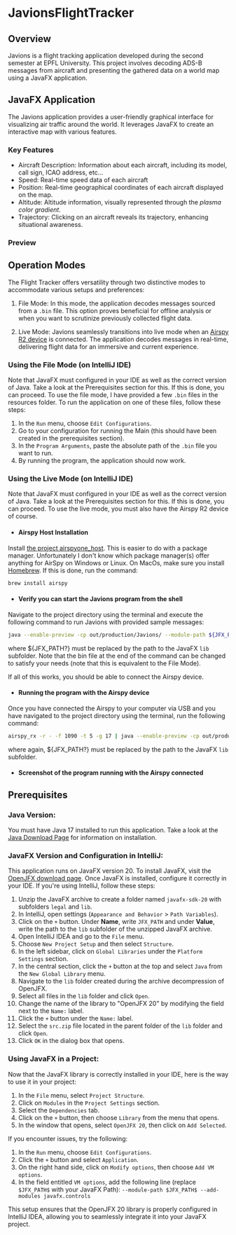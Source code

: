 # JavionsFlightTracker

## Overview
Javions is a flight tracking application developed during the second semester at EPFL University. This project involves decoding ADS-B messages from aircraft and presenting the gathered data on a world map using a JavaFX application.

## JavaFX Application
The Javions application provides a user-friendly graphical interface for visualizing air traffic around the world. It leverages JavaFX to create an interactive map with various features.

### Key Features
- Aircraft Description: Information about each aircraft, including its model, call sign, ICAO address, etc...
- Speed: Real-time speed data of each aircraft 
- Position: Real-time geographical coordinates of each aircraft displayed on the map.
- Altitude: Altitude information, visually represented through the *plasma color gradient*.
- Trajectory: Clicking on an aircraft reveals its trajectory, enhancing situational awareness.

### Preview

## Operation Modes
The Flight Tracker offers versatility through two distinctive modes to accommodate various setups and preferences:

1. File Mode: In this mode, the application decodes messages sourced from a `.bin` file. This option proves beneficial for offline analysis or when you want to scrutinize previously collected flight data.

2. Live Mode: Javions seamlessly transitions into live mode when an [Airspy R2 device](https://airspy.com/airspy-r2/) is connected. The application decodes messages in real-time, delivering flight data for an immersive and current experience.

### Using the File Mode (on IntelliJ IDE)
Note that JavaFX must configured in your IDE as well as the correct version of Java. Take a look at the Prerequisites section for this. If this is done, you can proceed.
To use the file mode, I have provided a few `.bin` files in the resources folder. To run the application on one of these files, follow these steps: 
1. In the `Run` menu, choose `Edit Configurations`.
2. Go to your configuration for running the Main (this should have been created in the prerequisites section).
3. In the `Program Arguments`, paste the absolute path of the `.bin` file you want to run.
4. By running the program, the application should now work.

### Using the Live Mode (on IntelliJ IDE)
Note that JavaFX must configured in your IDE as well as the correct version of Java. Take a look at the Prerequisites section for this. If this is done, you can proceed.
To use the live mode, you must also have the Airspy R2 device of course. 
- #### Airspy Host Installation
Install [the project airspyone_host](https://github.com/airspy/airspyone_host). This is easier to do with a package manager. Unfortunately I don't know which package manager(s) offer anything for AirSpy on Windows or Linux. On MacOs, make sure you install [Homebrew](https://brew.sh/). If this is done, run the command:
```bash
brew install airspy
```
- #### Verify you can start the Javions program from the shell
Navigate to the project directory using the terminal and execute the following command to run Javions with provided sample messages:
```bash
java --enable-preview -cp out/production/Javions/ --module-path ${JFX_PATH?} --add-modules javafx.controls ch.epfl.javions.gui.Main messages_20230318_0915.bin
```
where ${JFX_PATH?} must be replaced by the path to the JavaFX `lib` subfolder. Note that the bin file at the end of the command can be changed to satisfy your needs (note that this is equivalent to the File Mode).

If all of this works, you should be able to connect the Airspy device. 
- #### Running the program with the Airspy device
Once you have connected the Airspy to your computer via USB and you have navigated to the project directory using the terminal, run the following command: 
```bash
airspy_rx -r - -f 1090 -t 5 -g 17 | java --enable-preview -cp out/production/Javions/ --module-path ${JFX_PATH?} --add-modules javafx.controls ch.epfl.javions.gui.Main
```
where again, ${JFX_PATH?} must be replaced by the path to the JavaFX `lib` subfolder.
- #### Screenshot of the program running with the Airspy connected 


## Prerequisites

### Java Version:

You must have Java 17 installed to run this application. Take a look at the [Java Download Page](https://www.oracle.com/java/technologies/javase-downloads.html) for information on installation.

### JavaFX Version and Configuration in IntelliJ:

This application runs on JavaFX version 20. To install JavaFX, visit the [OpenJFX download page](https://gluonhq.com/products/javafx/). Once JavaFX is installed, configure it correctly in your IDE. If you're using IntelliJ, follow these steps:

1. Unzip the JavaFX archive to create a folder named `javafx-sdk-20` with subfolders `legal` and `lib`.
2. In IntelliJ, open settings (`Appearance and Behavior` > `Path Variables`).
3. Click on the `+` button. Under **Name**, write `JFX_PATH` and under **Value**, write the path to the `lib` subfolder of the unzipped JavaFX archive.
4. Open IntelliJ IDEA and go to the `File` menu.
5. Choose `New Project Setup` and then select `Structure`.
6. In the left sidebar, click on `Global Libraries` under the `Platform Settings` section.
7. In the central section, click the `+` button at the top and select `Java` from the `New Global Library` menu.
8. Navigate to the `lib` folder created during the archive decompression of OpenJFX.
9. Select all files in the `lib` folder and click `Open`.
10. Change the name of the library to "OpenJFX 20" by modifying the field next to the `Name:` label.
11. Click the `+` button under the `Name:` label.
12. Select the `src.zip` file located in the parent folder of the `lib` folder and click `Open`.
14. Click `OK` in the dialog box that opens.

### Using JavaFX in a Project:

Now that the JavaFX library is correctly installed in your IDE, here is the way to use it in your project: 

1. In the `File` menu, select `Project Structure`.
2. Click on `Modules` in the `Project Settings` section.
3. Select the `Dependencies` tab.
4. Click on the `+` button, then choose `Library` from the menu that opens.
5. In the window that opens, select `OpenJFX 20`, then click on `Add Selected`.

If you encounter issues, try the following:

1. In the `Run` menu, choose `Edit Configurations`.
2. Click the `+` button and select `Application`.
3. On the right hand side, click on `Modify options`, then choose `Add VM options`.
4. In the field entitled `VM options`, add the following line (replace `$JFX_PATH$` with your JavaFX Path): `--module-path $JFX_PATH$ --add-modules javafx.controls`

This setup ensures that the OpenJFX 20 library is properly configured in IntelliJ IDEA, allowing you to seamlessly integrate it into your JavaFX project.
